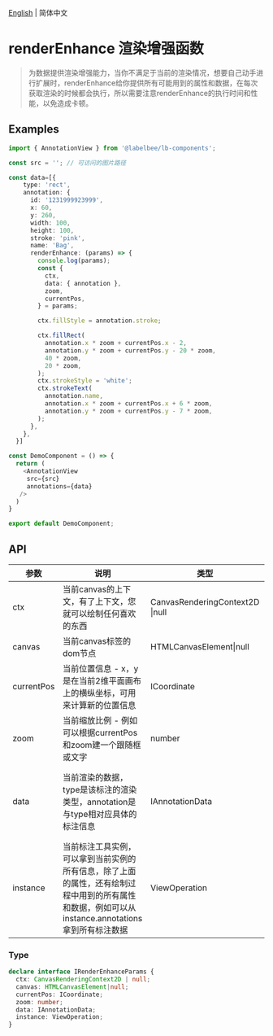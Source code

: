 [English](./renderEnhance_en-US.md) | 简体中文

# renderEnhance 渲染增强函数

> 为数据提供渲染增强能力，当你不满足于当前的渲染情况，想要自己动手进行扩展时，renderEnhance给你提供所有可能用到的属性和数据，在每次获取渲染的时候都会执行，所以需要注意renderEnhance的执行时间和性能，以免造成卡顿。

## Examples

```ts
import { AnnotationView } from '@labelbee/lb-components';

const src = ''; // 可访问的图片路径

const data=[{
    type: 'rect',
    annotation: {
      id: '1231999923999',
      x: 60,
      y: 260,
      width: 100,
      height: 100,
      stroke: 'pink',
      name: 'Bag',
      renderEnhance: (params) => {
        console.log(params);
        const {
          ctx,
          data: { annotation },
          zoom,
          currentPos,
        } = params;

        ctx.fillStyle = annotation.stroke;

        ctx.fillRect(
          annotation.x * zoom + currentPos.x - 2,
          annotation.y * zoom + currentPos.y - 20 * zoom,
          40 * zoom,
          20 * zoom,
        );
        ctx.strokeStyle = 'white';
        ctx.strokeText(
          annotation.name,
          annotation.x * zoom + currentPos.x + 6 * zoom,
          annotation.y * zoom + currentPos.y - 7 * zoom,
        );
      },
    },
  }]

const DemoComponent = () => {
  return (
    <AnnotationView
     src={src}
     annotations={data}
   />
  )
}

export default DemoComponent;
```

## API

| 参数       | 说明                                                         | 类型                            |                             默认                             |
| ---------- | ------------------------------------------------------------ | ------------------------------- | :----------------------------------------------------------: |
| ctx        | 当前canvas的上下文，有了上下文，您就可以绘制任何喜欢的东西   | CanvasRenderingContext2D \|null |                             null                             |
| canvas     | 当前canvas标签的dom节点                                      | HTMLCanvasElement\|null         |                             null                             |
| currentPos | 当前位置信息 - x，y是在当前2维平面画布上的横纵坐标，可用来计算新的位置信息 | ICoordinate                     |                         {x: 0, y: 0}                         |
| zoom       | 当前缩放比例 - 例如可以根据currentPos和zoom建一个跟随框或文字 | number                          |                              1                               |
| data       | 当前渲染的数据，type是该标注的渲染类型，annotation是与type相对应具体的标注信息 | IAnnotationData                 | eg:{type: "rect",annotation: {id: '1231999923999', x: 60, y: 260, width: 100, height: 100, …}} |
| instance   | 当前标注工具实例，可以拿到当前实例的所有信息，除了上面的属性，还有绘制过程中用到的所有属性和数据，例如可以从instance.annotations拿到所有标注数据 | ViewOperation                   |                              {}                              |


### Type

```ts
declare interface IRenderEnhanceParams {
  ctx: CanvasRenderingContext2D | null;
  canvas: HTMLCanvasElement|null;
  currentPos: ICoordinate;
  zoom: number;
  data: IAnnotationData;
  instance: ViewOperation;
}
```

